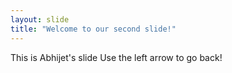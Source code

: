 ```yaml
---
layout: slide
title: "Welcome to our second slide!"
---
```

This is Abhijet's slide
Use the left arrow to go back!
